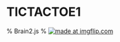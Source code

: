 # TICTACTOE1
% Brain2.js %
<a href="https://imgflip.com/gif/2qa5e7"><img src="https://i.imgflip.com/2qa5e7.gif" title="made at imgflip.com"/></a>
